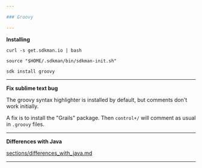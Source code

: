 ```yaml
---

### Groovy

---
```


**Installing**

`curl -s get.sdkman.io | bash`

`source "$HOME/.sdkman/bin/sdkman-init.sh"`

`sdk install groovy`

---

**Fix sublime text bug**

The groovy syntax highlighter
is installed by default, but comments don't work initially.

A fix is to install the "Grails"
package. Then `control+/` will comment as usual in `.groovy` files.

---

**Differences with Java**

[sections/differences_with_java.md](sections/differences_with_java.md)

---